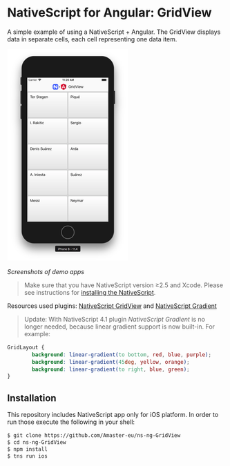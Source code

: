 # NativeScript for Angular: GridView

A simple example of using a NativeScript + Angular. The GridView displays data in separate cells, each cell representing one data item. 

![img](app/App_Resources/ScreenShot.png)

*Screenshots of demo apps*

> Make sure that you have NativeScript version ≥2.5 and Xcode. Please see instructions for [installing the NativeScript](https://github.com/Amaster-eu/Install-NativeScript).

Resources used plugins: [NativeScript GridView](https://github.com/PeterStaev/NativeScript-Grid-View) and [NativeScript Gradient](https://github.com/EddyVerbruggen/nativescript-gradient)

> Update: With NativeScript 4.1 plugin *NativeScript Gradient* is no longer needed, because linear gradient support is now built-in. For example:
```css
GridLayout {
     	background: linear-gradient(to bottom, red, blue, purple);
     	background: linear-gradient(45deg, yellow, orange);
     	background: linear-gradient(to right, blue, green);
}
```

## Installation

This repository includes NativeScript app only for iOS platform. In order to run those execute the following in your shell:

```
$ git clone https://github.com/Amaster-eu/ns-ng-GridView
$ cd ns-ng-GridView
$ npm install
$ tns run ios
```
